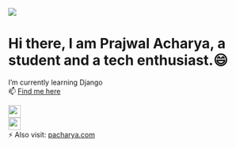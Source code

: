 ![](https://komarev.com/ghpvc/?username=meprajwal&color=green&style=plastic&label=Profile+Viwes)
<H1 aligh ="center">Hi there, I am Prajwal Acharya, a student and a tech enthusiast.😄</h1>

 I’m currently learning Django <br>
 📫 <u>Find me here</u> <br>

<a href ="https://twitter.com/acharya_prajwa1"></i><img src="https://cdn-icons.flaticon.com/png/128/3256/premium/3256013.png?token=exp=1659460797~hmac=f4bd45f8cf9bb7aa27b4e529cae82994" width="25px" height="25px"></a><br>
<a href ="https://discordapp.com/users/846370185695068190"></i><img src="https://cdn-icons.flaticon.com/png/128/3670/premium/3670157.png?token=exp=1659460185~hmac=ab9884e02f7df38907025055acfce0b3" width="25px" height="25px"></a><br>
 ⚡ Also visit: <a href ="https://www.pacharya.com.np">pacharya.com</a>

<br> <br> <br> <br>

<p align ="center">
<img src="https://github-readme-stats.vercel.app/api?username=meprajwal&show_icons=true&theme=tokyonight" alt="">
</p>
